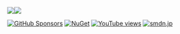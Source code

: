 <div style="display: flex;">
 <img style="display: flex-row;" src="https://github-readme-stats.vercel.app/api/top-langs/?username=smdn&layout=compact&theme=nord" />
 <img align="display: flex-row;" src="https://github-readme-stats.vercel.app/api?username=smdn&hide=issues&show_icons=true&theme=nord" />
</div>

[![GitHub Sponsors](https://img.shields.io/github/sponsors/smdn?style=flat&label=GitHub%20Sponsors)](https://github.com/sponsors/smdn?frequency=one-time)
[![NuGet](https://img.shields.io/badge/NuGet-smdn-blue?style=flat)](https://www.nuget.org/profiles/smdn)
[![YouTube views](https://img.shields.io/youtube/channel/views/UCxKtTKkAcRVR4RymZLHqavQ?style=flat&label=YouTube%20views)](https://www.youtube.com/channel/UCxKtTKkAcRVR4RymZLHqavQ)
[![smdn.jp](https://img.shields.io/website?style=flat&label=smdn.jp&url=https%3A%2F%2Fsmdn.jp%2F)](https://smdn.jp/)
